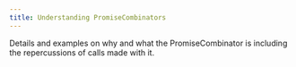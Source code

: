 ```yaml
---
title: Understanding PromiseCombinators
---
```

Details and examples on why and what the PromiseCombinator is including the repercussions of 
calls made with it.